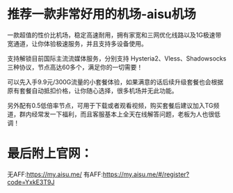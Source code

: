 # 推荐一款非常好用的机场-aisu机场
一款超值的性价比机场，稳定高速耐用，拥有家宽和三网优化线路以及1G极速带宽通道，让你体验极速服务，并且支持多设备使用。

支持解锁目前国际主流流媒体服务，分别支持 Hysteria2、Vless、Shadowsocks三种协议，节点高达60多个，满足你的一切需要！

可以先入手9.9元/300G流量的小套餐体验，如果满意的话后续升级套餐也会根据原有套餐自动抵扣价格，让你随心选择，很多机场并无此功能。

另外配有0.5低倍率节点，可用于下载或者观看视频，购买套餐后建议加入TG频道，群内经常发一下福利，而且客服基本上全天在线解答问题，老板为人也很低调！

# 最后附上官网：
无AFF:https://my.aisu.me/
有AFF:https://my.aisu.me/#/register?code=YxkE3T9J

